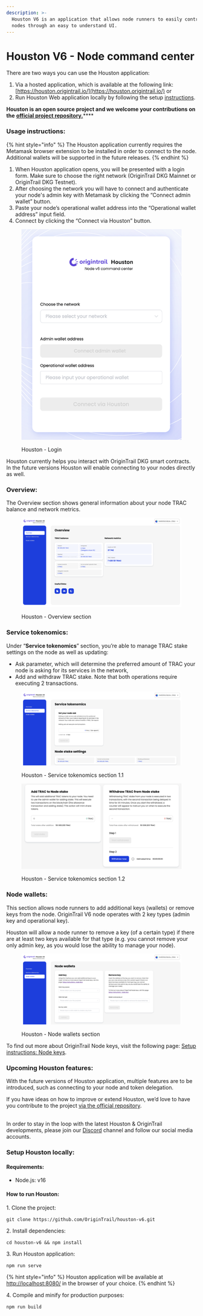 ```yaml
---
description: >-
  Houston V6 is an application that allows node runners to easily control their
  nodes through an easy to understand UI.
---
```


# Houston V6 - Node command center

There are two ways you can use the Houston application:

1. Via a hosted application, which is available at the following link: [https://houston.origintrail.io/](https://houston.origintrail.io/) or
2. Run Houston Web application locally by following the setup [instructions](houston-origintrail-node-control-center.md#setup-houston-locally).

**Houston is an open source project and we welcome your contributions on the** [**official project repository.**](https://github.com/OriginTrail/houston-v6/)****

### Usage instructions:

{% hint style="info" %}
The Houston application currently requires the Metamask browser extension to be installed in order to connect to the node. Additional wallets will be supported in the future releases.
{% endhint %}

1. When Houston application opens, you will be presented with a login form. Make sure to choose the right network (OriginTrail DKG Mainnet or OriginTrail DKG Testnet).
2. After choosing the network you will have to connect and authenticate your node's admin key with Metamask by clicking the “Connect admin wallet” button.
3. Paste your node’s operational wallet address into the “Operational wallet address” input field.
4. Connect by clicking the “Connect via Houston” button.

<figure><img src="../../.gitbook/assets/Screenshot 2022-12-29 at 16.55.06.png" alt=""><figcaption><p>Houston - Login</p></figcaption></figure>

Houston currently helps you interact with OriginTrail DKG smart contracts. In the future versions Houston will enable connecting to your nodes directly as well.

### &#x20;Overview:

The Overview section shows general information about your node TRAC balance and network metrics.

<figure><img src="../../.gitbook/assets/overview_section.png" alt=""><figcaption><p>Houston - Overview section</p></figcaption></figure>

### Service tokenomics:

Under “**Service tokenomics**” section, you’re able to manage TRAC stake settings on the node as well as updating:

* Ask parameter, which will determine the preferred amount of TRAC your node is asking for its services in the network,
* Add and withdraw TRAC stake. Note that both operations require executing 2 transactions.

<figure><img src="../../.gitbook/assets/service_tokenomics.png" alt=""><figcaption><p>Houston - Service tokenomics section 1.1</p></figcaption></figure>

<figure><img src="../../.gitbook/assets/add_withdraw_stake.png" alt=""><figcaption><p>Houston - Service tokenomics section 1.2</p></figcaption></figure>



### Node wallets:

This section allows node runners to add additional keys (wallets) or remove keys from the node. OriginTrail V6 node operates with 2 key types (admin key and operational key).&#x20;

Houston will allow a node runner to remove a key (of a certain type) if there are at least two keys available for that type (e.g. you cannot remove your only admin key, as you would lose the ability to manage your node).

<figure><img src="../../.gitbook/assets/node_wallets.png" alt=""><figcaption><p>Houston - Node wallets section</p></figcaption></figure>

To find out more about OriginTrail Node keys, visit the following page: [Setup instructions: Node keys](https://docs.origintrail.io/decentralized-knowledge-graph-layer-2/testnet-node-setup-instructions/node-keys).

### &#x20;Upcoming Houston features:

With the future versions of Houston application, multiple features are to be introduced, such as connecting to your node and token delegation.&#x20;

If you have ideas on how to improve or extend Houston, we’d love to have you contribute to the project [via the official repository](https://github.com/OriginTrail/houston-v6).&#x20;

\
In order to stay in the loop with the latest Houston & OriginTrail developments, please join our [Discord](https://discordapp.com/invite/FCgYk2S) channel and follow our social media accounts.

### Setup Houston locally:

#### Requirements:

* Node.js: v16

#### How to run Houston:

1\. Clone the project:

```
git clone https://github.com/OriginTrail/houston-v6.git
```

2\. Install dependencies:

```
cd houston-v6 && npm install
```

3\. Run Houston application:

```
npm run serve
```

{% hint style="info" %}
Houston application will be available at [http://localhost:8080/](http://localhost:8080/) in the browser of your choice.&#x20;
{% endhint %}

4\. Compile and minify for production purposes:

```
npm run build
```

